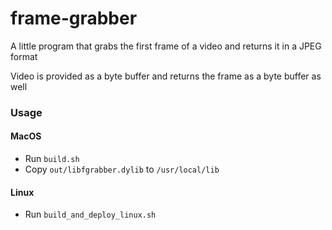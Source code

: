 # frame-grabber

A little program that grabs the first frame of a video and returns it in a JPEG format

Video is provided as a byte buffer and returns the frame as a byte buffer as well

### Usage
#### MacOS
- Run `build.sh`
- Copy `out/libfgrabber.dylib` to `/usr/local/lib`

#### Linux
- Run `build_and_deploy_linux.sh`
